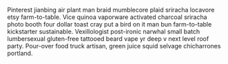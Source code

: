 Pinterest jianbing air plant man braid mumblecore plaid sriracha locavore etsy farm-to-table. Vice quinoa vaporware activated charcoal sriracha photo booth four dollar toast cray put a bird on it man bun farm-to-table kickstarter sustainable. Vexillologist post-ironic narwhal small batch lumbersexual gluten-free tattooed beard vape yr deep v next level roof party. Pour-over food truck artisan, green juice squid selvage chicharrones portland.